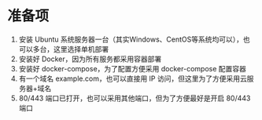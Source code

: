 # 准备项

1. 安装 Ubuntu 系统服务器一台（其实Windows、CentOS等系统均可以），也可以多台，这里选择单机部署
2. 安装好 Docker，因为所有服务都采用容器部署
3. 安装好 docker-compose，为了配置方便采用 docker-compose 配置容器
4. 有一个域名 example.com，也可以直接用 IP 访问，但这里为了方便采用云服务器+域名
5. 80/443 端口已打开，也可以采用其他端口，但为了方便最好是开启 80/443 端口
